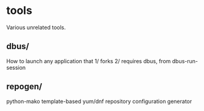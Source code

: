 # tools

Various unrelated tools.


## dbus/

How to launch any application that 1/ forks 2/ requires dbus, from dbus-run-session


## repogen/

python-mako template-based yum/dnf repository configuration generator


